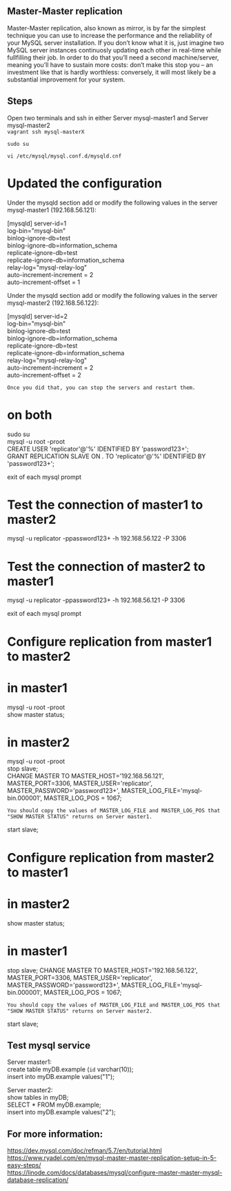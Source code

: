 
## Master-Master replication
Master-Master replication, also known as mirror, is by far the simplest technique you can use to increase the performance and the reliability of your MySQL server installation. If you don’t know what it is, just imagine two MySQL server instances continuosly updating each other in real-time while fullfilling their job. In order to do that you’ll need a second machine/server, meaning you’ll have to sustain more costs: don’t make this stop you – an investment like that is hardly worthless: conversely, it will most likely be a substantial improvement for your system.

## Steps
Open two terminals and ssh in either Server mysql-master1 and Server mysql-master2<br />
`vagrant ssh mysql-masterX`

`sudo su`

`vi /etc/mysql/mysql.conf.d/mysqld.cnf`

# Updated the configuration
Under the mysqld section add or modify the following values in the server mysql-master1 (192.168.56.121):

[mysqld]
server-id=1<br />
log-bin="mysql-bin"<br />
binlog-ignore-db=test<br />
binlog-ignore-db=information_schema<br />
replicate-ignore-db=test<br />
replicate-ignore-db=information_schema<br />
relay-log="mysql-relay-log"<br />
auto-increment-increment = 2<br />
auto-increment-offset = 1<br />

Under the mysqld section add or modify the following values in the server mysql-master2 (192.168.56.122):

[mysqld]
server-id=2<br />
log-bin="mysql-bin"<br />
binlog-ignore-db=test<br />
binlog-ignore-db=information_schema<br />
replicate-ignore-db=test<br />
replicate-ignore-db=information_schema<br />
relay-log="mysql-relay-log"<br />
auto-increment-increment = 2<br />
auto-increment-offset = 2<br />

`Once you did that, you can stop the servers and restart them.`

# on both
sudo su<br />
mysql -u root -proot<br />
CREATE USER 'replicator'@'%' IDENTIFIED BY 'password123+';<br />
GRANT REPLICATION SLAVE ON *.* TO 'replicator'@'%' IDENTIFIED BY 'password123+';<br />

exit of each mysql prompt

# Test the connection of master1 to master2
mysql -u replicator -ppassword123+ -h 192.168.56.122 -P 3306

# Test the connection of master2 to master1
mysql -u replicator -ppassword123+ -h 192.168.56.121 -P 3306

exit of each mysql prompt


# Configure replication from master1 to master2
# in master1
mysql -u root -proot<br />
show master status; <br />

# in master2
mysql -u root -proot<br />
stop slave;<br />
CHANGE MASTER TO MASTER_HOST='192.168.56.121', MASTER_PORT=3306, MASTER_USER='replicator', MASTER_PASSWORD='password123+', MASTER_LOG_FILE='mysql-bin.000001', MASTER_LOG_POS = 1067;

`You should copy the values of MASTER_LOG_FILE and MASTER_LOG_POS that "SHOW MASTER STATUS" returns on Server master1.`

start slave;


# Configure replication from master2 to master1
# in master2
show master status;

# in master1
stop slave;
CHANGE MASTER TO MASTER_HOST='192.168.56.122', MASTER_PORT=3306, MASTER_USER='replicator', MASTER_PASSWORD='password123+', MASTER_LOG_FILE='mysql-bin.000001', MASTER_LOG_POS = 1067;

`You should copy the values of MASTER_LOG_FILE and MASTER_LOG_POS that "SHOW MASTER STATUS" returns on Server master2.`

start slave;


## Test mysql service
Server master1:<br />
create table myDB.example (`id` varchar(10));<br />
insert into myDB.example values("1");<br />

Server master2:<br />
show tables in myDB;<br />
SELECT * FROM myDB.example;<br />
insert into myDB.example values("2");<br />


## For more information:
https://dev.mysql.com/doc/refman/5.7/en/tutorial.html<br />
https://www.ryadel.com/en/mysql-master-master-replication-setup-in-5-easy-steps/<br />
https://linode.com/docs/databases/mysql/configure-master-master-mysql-database-replication/
